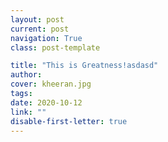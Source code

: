 ```yaml
---
layout: post
current: post
navigation: True
class: post-template

title: "This is Greatness!asdasd"
author: 
cover: kheeran.jpg
tags: 
date: 2020-10-12
link: ""
disable-first-letter: true
---
```

